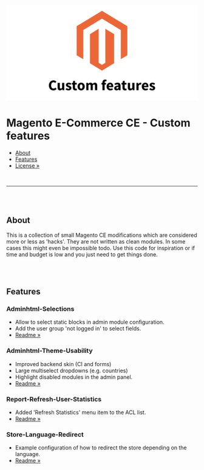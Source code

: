 ![Preview](preview.png)

  # Magento E-Commerce CE - Custom features

- [About](#about)
- [Features](#features)
- [License »](/LICENSE.md)

<br>

---

<br><br>


## About

This is a collection of small Magento CE modifications which are considered more or less as 'hacks'. They are not written as clean modules. In some cases this might even be impossible todo. Use this code for inspiration or if time and budget is low and you just need to get things done.


<br><br>

## Features

### Adminhtml-Selections

- Allow to select static blocks in admin module configuration.
- Add the user group 'not logged in' to select fields.
- [Readme »](/Adminhtml-Selections/README.md)

### Adminhtml-Theme-Usability

- Improved backend skin (CI and forms)
- Large multiselect dropdowns (e.g. countries)
- Highlight disabled modules in the admin panel.
- [Readme »](/Adminhtml-Theme-Usability/README.md)

### Report-Refresh-User-Statistics

- Added 'Refresh Statistics' menu item to the ACL list.
- [Readme »](/Report-Refresh-User-Statistics/README.md)

### Store-Language-Redirect

- Example configuration of how to redirect the store depending on the language.
- [Readme »](/Store-Language-Redirect/README.md)

